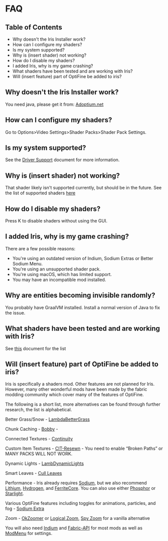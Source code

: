 # FAQ

## Table of Contents

- Why doesn't the Iris Installer work?
- How can I configure my shaders?
- Is my system supported?
- Why is (insert shader) not working?
- How do I disable my shaders?
- I added Iris, why is my game crashing?
- What shaders have been tested and are working with Iris?
- Will (insert feature) part of OptiFine be added to iris?

## Why doesn't the Iris Installer work?

You need java, please get it from: [Adoptium.net](https://adoptium.net/?variant=openjdk17&jvmVariant=hotspot)

## How can I configure my shaders?

Go to Options>Video Settings>Shader Packs>Shader Pack Settings.

## Is my system supported?

See the [Driver Support](usage/drivers.md) document for more information.

## Why is (insert shader) not working?

That shader likely isn't supported currently, but should be in the future. See the list of supported shaders [here](./supportedshaders.md)

## How do I disable my shaders?

Press K to disable shaders without using the GUI.

## I added Iris, why is my game crashing?

There are a few possible reasons:

- You're using an outdated version of Indium, Sodium Extras or Better Sodium Menu.
- You're using an unsupported shader pack.
- You're using macOS, which has limited support.
- You may have an incompatible mod installed.

## Why are entities becoming invisible randomly?

You probably have GraalVM installed. Install a normal version of Java to fix the issue.

## What shaders have been tested and are working with Iris?

See [this](./supportedshaders.md) document for the list

## Will (insert feature) part of OptiFine be added to iris?

Iris is specifically a shaders mod. Other features are not planned for Iris. However, many other wonderful mods have been made by the fabric modding community which cover many of the features of OptiFine.

The following is a short list, more alternatives can be found through further research, the list is alphabetical.

Better Grass/Snow - [LambdaBetterGrass](https://www.curseforge.com/minecraft/mc-mods/lambdabettergrass)

Chunk Caching - [Bobby](https://www.curseforge.com/minecraft/mc-mods/bobby) -

Connected Textures - [Continuity](https://modrinth.com/mod/continuity)

Custom Item Textures - [CIT-Resewn](https://modrinth.com/mod/cit-resewn) -
You need to enable “Broken Paths” or MANY PACKS WILL NOT WORK.

Dynamic Lights - [LambDynamicLights](https://www.curseforge.com/minecraft/mc-mods/lambdynamiclights)

Smart Leaves - [Cull Leaves](https://www.curseforge.com/minecraft/mc-mods/cull-leaves)

Performance - Iris already requires [Sodium](https://modrinth.com/mod/sodium), but we also recommend [Lithium](https://modrinth.com/mod/lithium), [Hydrogen](https://modrinth.com/mod/hydrogen), and [FerriteCore](https://www.curseforge.com/minecraft/mc-mods/ferritecore-fabric). You can also use either [Phosphor](https://modrinth.com/mod/phosphor) or [Starlight](https://modrinth.com/mod/starlight).

Various OptiFine features including toggles for animations, particles, and fog - [Sodium Extra](https://www.curseforge.com/minecraft/mc-mods/sodium-extra)

Zoom - [OkZoomer](https://www.curseforge.com/minecraft/mc-mods/ok-zoomer) or [Logical Zoom](https://www.curseforge.com/minecraft/mc-mods/logical-zoom), [Spy Zoom](https://modrinth.com/mod/spyzoom) for a vanilla alternative

You will also need [Indium](https://modrinth.com/mod/indium/) and [Fabric-API](https://www.curseforge.com/minecraft/mc-mods/fabric-api) for most mods as well as [ModMenu](https://www.curseforge.com/minecraft/mc-mods/modmenu) for settings.
